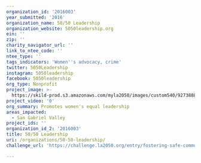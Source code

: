 ```yaml
---
organization_id: '2016003'
year_submitted: '2016'
organization_name: 50/50 Leadership
organization_website: 5050leadership.org
ein: ''
zip: ''
charity_navigator_url: ''
link_to_ntee_code: ''
ntee_type: ''
tags_indicators: 'Women''s advocacy, crime'
twitter: 5050Leadership
instagram: 5050leadership
facebook: 5050leadership
org_type: Nonprofit
project_image: >-
  https://skild-prod.s3.amazonaws.com/myla2050/images/custom540/9273888445741-team90.jpg
project_video: '0'
org_summary: Promotes women's equal leadership
areas_impacted:
  - San Gabriel Valley
project_ids: ''
organization_id_2: '2016003'
title: 50/50 Leadership
uri: /organizations/50-50-leadership/
challenge_url: 'https://challenge.la2050.org/entry/fostering-safe-communities'

---
```

